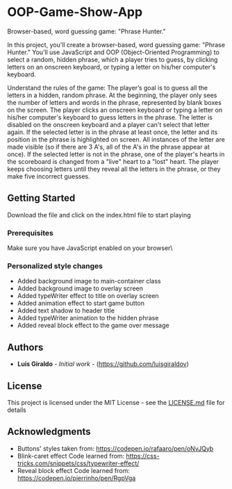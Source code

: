 # OOP-Game-Show-App
 Browser-based, word guessing game: "Phrase Hunter."

In this project, you'll create a browser-based, word guessing game: "Phrase Hunter." You’ll use JavaScript and OOP (Object-Oriented Programming) to select a random, hidden phrase, which a player tries to guess, by clicking letters on an onscreen keyboard, or typing a letter on his/her computer's keyboard. 

Understand the rules of the game:
The player’s goal is to guess all the letters in a hidden, random phrase. At the beginning, the player only sees the number of letters and words in the phrase, represented by blank boxes on the screen.
The player clicks an onscreen keyboard or typing a letter on his/her computer's keyboard to guess letters in the phrase.
The letter is disabled on the onscreen keyboard and a player can't select that letter again.
If the selected letter is in the phrase at least once, the letter and its position in the phrase is highlighted on screen. All instances of the letter are made visible (so if there are 3 A's, all of the A's in the phrase appear at once).
If the selected letter is not in the phrase, one of the player's hearts in the scoreboard is changed from a "live" heart to a "lost" heart.
The player keeps choosing letters until they reveal all the letters in the phrase, or they make five incorrect guesses.

## Getting Started

Download the file and click on the index.html file to start playing

### Prerequisites

Make sure you have JavaScript enabled on your browser\

### Personalized style changes

* Added background image to main-container class
* Added background image to overlay screen
* Added typeWriter effect to title on overlay screen
* Added animation effect to start game button
* Added text shadow to header title
* Added typeWriter animation to the hidden phrase
* Added reveal block effect to the game over message

## Authors

* **Luis Giraldo** - *Initial work* - (https://github.com/luisgiraldov)

## License

This project is licensed under the MIT License - see the [LICENSE.md](LICENSE.md) file for details

## Acknowledgments

* Buttons' styles taken from: https://codepen.io/rafaaro/pen/oNvJQyb
* Blink-caret effect Code learned from: https://css-tricks.com/snippets/css/typewriter-effect/
* Reveal block effect Code learned from: https://codepen.io/pierrinho/pen/RgpVga